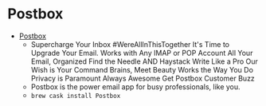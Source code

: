 # Postbox
- [Postbox](https://www.postbox-inc.com/)
  -  Supercharge Your Inbox #WereAllInThisTogether It's Time to Upgrade Your Email. Works with Any IMAP or POP Account All Your Email, Organized Find the Needle AND Haystack Write Like a Pro Our Wish is Your Command Brains, Meet Beauty Works the Way You Do Privacy is Paramount Always Awesome Get Postbox Customer Buzz
  - Postbox is the power email app for busy professionals, like you.
  - `brew cask install Postbox`
